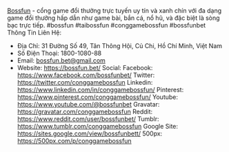 [Bossfun](https://bossfun.bet/) - cổng game đổi thưởng trực tuyến uy tín và xanh chín với đa dạng game đổi thưởng hấp dẫn như game bài, bắn cá, nổ hũ, và đặc biệt là sòng bạc trực tiếp.
#bossfun #taibossfun #conggamebossfun #bossfunbet
Thông Tin Liên Hệ:
- Địa Chỉ: 31 Đường Số 49, Tân Thông Hội, Củ Chi, Hồ Chí Minh, Việt Nam
- Số Điện Thoại: 1800-1080-88
- Email: bossfun.bet@gmail.com
- Website: https://bossfun.bet/
Social:
Facebook: https://www.facebook.com/bossfunbet/
Twitter: https://twitter.com/conggamebossfun
Linkedin: https://www.linkedin.com/in/conggamebossfun/
Pinterest: https://www.pinterest.com/conggamebossfun/
Youtube: https://www.youtube.com/@bossfunbet
Gravatar: https://gravatar.com/conggamebossfun
Reddit: https://www.reddit.com/user/bossfunbet/
Tumblr: https://www.tumblr.com/conggamebossfun
Google Site: https://sites.google.com/view/bossfunbett/
500px: https://500px.com/p/conggamebossfun